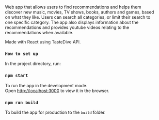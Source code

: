 Web app that allows users to find recommendations and helps them discover new music, movies, TV shows, books, authors and games, based on what they like. Users can search all categories, or limit their search to one specific category. The app also displays information about the recommendations and provides youtube videos relating to the recommendations when available.

Made with React using TasteDive API.

### `How to set up`

In the project directory, run:

### `npm start`

To run the app in the development mode.<br>
Open [http://localhost:3000](http://localhost:3000) to view it in the browser.

### `npm run build`

To build the app for production to the `build` folder.<br>
